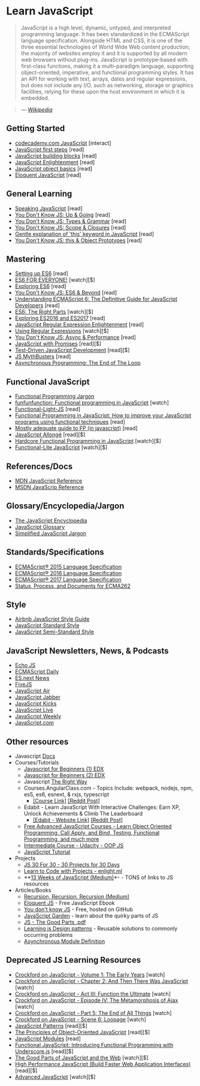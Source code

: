 # Learn JavaScript

> JavaScript is a high level, dynamic, untyped, and interpreted programming language. It has been standardized in the ECMAScript language specification. Alongside HTML and CSS, it is one of the three essential technologies of World Wide Web content production; the majority of websites employ it and it is supported by all modern web browsers without plug-ins. JavaScript is prototype-based with first-class functions, making it a multi-paradigm language, supporting object-oriented, imperative, and functional programming styles. It has an API for working with text, arrays, dates and regular expressions, but does not include any I/O, such as networking, storage or graphics facilities, relying for these upon the host environment in which it is embedded.

><cite>&#8212; [Wikipedia](https://en.wikipedia.org/wiki/JavaScript)</cite>

## Getting Started

- [codecademy.com JavaScript](https://www.codecademy.com/en/tracks/javascript) [interact]
- [JavaScript first steps](https://developer.mozilla.org/en-US/docs/Learn/JavaScript/First_steps) [read]
- [JavaScript building blocks](https://developer.mozilla.org/en-US/docs/Learn/JavaScript/Building_blocks) [read]
- [JavaScript Enlightenment](http://www.javascriptenlightenment.com/) [read]
- [JavaScript object basics](https://developer.mozilla.org/en-US/docs/Learn/JavaScript/Objects/Basics) [read]
- [Eloquent JavaScript](http://eloquentjavascript.net/) [read]

## General Learning

- [Speaking JavaScript](http://speakingjs.com/es5/index.html) [read]
- [You Don't Know JS: Up & Going](https://github.com/getify/You-Dont-Know-JS/blob/master/up%20&%20going/README.md#you-dont-know-js-up--going) [read]
- [You Don't Know JS: Types & Grammar](https://github.com/getify/You-Dont-Know-JS/blob/master/types%20&%20grammar/README.md#you-dont-know-js-types--grammar) [read]
- [You Don't Know JS: Scope & Closures](https://github.com/getify/You-Dont-Know-JS/blob/master/scope%20&%20closures/README.md#you-dont-know-js-scope--closures) [read]
- [Gentle explanation of 'this' keyword in JavaScript](http://rainsoft.io/gentle-explanation-of-this-in-javascript/) [read]
- [You Don't Know JS: this & Object Prototypes](https://github.com/getify/You-Dont-Know-JS/blob/master/this%20&%20object%20prototypes/README.md#you-dont-know-js-this--object-prototypes) [read]

## Mastering

- [Setting up ES6](https://leanpub.com/setting-up-es6) [read]
- [ES6 FOR EVERYONE!](https://es6.io/) [watch][$]
- [Exploring ES6](http://exploringjs.com/es6.html) [read]
- [You Don't Know JS: ES6 & Beyond](https://github.com/getify/You-Dont-Know-JS/blob/master/es6%20&%20beyond/README.md#you-dont-know-js-es6--beyond) [read]
- [Understanding ECMAScript 6: The Definitive Guide for JavaScript Developers](https://www.amazon.com/Understanding-ECMAScript-Definitive-JavaScript-Developers/dp/1593277571/ref=as_li_ss_tl?&_encoding=UTF8&tag=fronenddevejo-20&linkCode=ur2&linkId=1ca4f5f23b42aeadad0990ab3bf91ca7&camp=1789&creative=9325) [read]
- [ES6: The Right Parts](https://frontendmasters.com/courses/es6-right-parts/) [watch][$]
- [Exploring ES2016 and ES2017](http://exploringjs.com/es2016-es2017.html) [read]
- [JavaScript Regular Expression Enlightenment](http://codylindley.com/techpro/2013_05_14__javascript-regular-expression-/) [read]
- [Using Regular Expressions](http://www.lynda.com/Regular-Expressions-tutorials/Using-Regular-Expressions/85870-2.html) [watch][$]
- [You Don't Know JS: Async & Performance](https://github.com/getify/You-Dont-Know-JS/blob/master/async%20&%20performance/README.md#you-dont-know-js-async--performance) [read]
- [JavaScript with Promises](http://www.amazon.com/JavaScript-Promises-Daniel-Parker/dp/1449373216/ref=pd_sim_sbs_14_5) [read][$]
- [Test-Driven JavaScript Development](http://www.amazon.com/dp/0321683919/) [read][$]
- [JS MythBusters](https://mythbusters.js.org/index.html) [read]
- [Asynchronous Programming: The End of The Loop](https://egghead.io/courses/mastering-asynchronous-programming-the-end-of-the-loop)

## Functional JavaScript

- [Functional Programming Jargon](https://github.com/hemanth/functional-programming-jargon#functional-programming-jargon)
- [funfunfunction: Functional programming in JavaScript](https://www.youtube.com/watch?v=BMUiFMZr7vk&list=PL0zVEGEvSaeEd9hlmCXrk5yUyqUag-n84) [watch]
- [Functional-Light-JS](https://github.com/getify/Functional-Light-JS) [read]
- [Functional Programming in JavaScript: How to improve your JavaScript programs using functional techniques](https://www.amazon.com/Functional-Programming-JavaScript-functional-techniques/dp/1617292826/ref=sr_1_1?&_encoding=UTF8&tag=fronenddevejo-20&linkCode=ur2&linkId=dcc6b0cb7de57fa841f1b178d2d54b9d&camp=1789&creative=9325) [read]
- [Mostly adequate guide to FP (in javascript)](https://drboolean.gitbooks.io/mostly-adequate-guide/content/) [read]
- [JavaScript Allongé](https://leanpub.com/javascriptallongesix) [read][$]
- [Hardcore Functional Programming in JavaScript](https://frontendmasters.com/courses/functional-javascript/) [watch][$]
- [Functional-Lite JavaScript](https://frontendmasters.com/courses/functional-js-lite/) [watch][$]

## References/Docs

- [MDN JavaScript Reference](https://developer.mozilla.org/en-US/docs/Web/JavaScript/Reference)
- [MSDN JavaScrip Reference](https://msdn.microsoft.com/en-us/library/yek4tbz0.aspx)

## Glossary/Encyclopedia/Jargon

- [The JavaScript Encyclopedia](http://www.crockford.com/javascript/encyclopedia/)
- [JavaScript Glossary](https://www.codecademy.com/articles/glossary-javascript)
- [Simplified JavaScript Jargon](http://jargon.js.org/)

## Standards/Specifications

- [ECMAScript® 2015 Language Specification](http://www.ecma-international.org/ecma-262/6.0/index.html)
- [ECMAScript® 2016 Language Specification](https://www.ecma-international.org/ecma-262/7.0/)
- [ECMAScript® 2017 Language Specification](https://tc39.github.io/ecma262/)
- [Status, Process, and Documents for ECMA262](https://github.com/tc39/ecma262)

## Style

- [Airbnb JavaScript Style Guide](http://airbnb.io/javascript/)
- [JavaScript Standard Style](http://standardjs.com/rules.html)
- [JavaScript Semi-Standard Style](https://github.com/Flet/semistandard)

## JavaScript Newsletters, News, &amp; Podcasts

- [Echo JS](http://www.echojs.com/)
- [ECMAScript Daily](https://ecmascript-daily.github.io/)
- [ES.next News](http://esnextnews.com/)
- [FiveJS](https://fivejs.codeschool.com/)
- [JavaScript Air](https://javascriptair.com/)
- [JavaScript Jabber](https://devchat.tv/js-jabber/)
- [JavaScript Kicks](http://javascriptkicks.com/)
- [JavaScript Live](https://jslive.com/)
- [JavaScript Weekly](http://javascriptweekly.com/)
- [JavaScript.com](https://www.javascript.com/news)

## Other resources

- Javascript [Docs](https://developer.mozilla.org/en-US/docs/Web/JavaScript)
- Courses/Tutorials
  - [Javascript for Beginners (1) EDX](https://www.edx.org/course/html5-part-1-html5-coding-essentials-w3cx-html5-1x-1)
  - [Javascript for Beginners (2) EDX](https://www.edx.org/course/html5-part-2-advanced-techniques-w3cx-html5-2x-1)
  - Javascript [The Right Way](http://jstherightway.org/)
  - Courses.AngularClass.com - Topics Include: webpack, nodejs, npm, es5, es6, esnext, & rxjs, typescript
    - [[Course Link]](http://courses.angularclass.com/courses/modern-javascript) [[Reddit Post]](https://www.reddit.com/r/learnjavascript/comments/4vz5y6/learn_modern_javascript_for_free_topics_covered/)
  - Edabit - Learn JavaScript With Interactive Challenges: Earn XP, Unlock Achievements & Climb The Leaderboard
    - [[Edabit - Website Link]](https://edabit.com/explore) [[Reddit Post]](https://www.reddit.com/r/learnprogramming/comments/5vc3gb/learn_javascript_with_interactive_challenges_earn/)
  - [Free Advanced JavaScript Courses - Learn Object Oriented Programming, Call Apply, and Bind, Testing, Functional Programming, and much more](https://www.rithmschool.com/courses#advanced-javascript)
  - [Intermediate Course - Udacity - OOP JS](https://www.udacity.com/course/object-oriented-javascript--ud015)
  - [JavaScript Tutorial](https://www.sololearn.com/Course/JavaScript/)
- Projects
  - [JS 30 For 30 - 30 Projects for 30 Days](https://javascript30.com/)
  - [Learn to Code with Projects - enlight.ml](https://enlight.ml/)
  - **[13 Weeks of JavaScript (Medium)](https://medium.com/@___aerox___/the-beginning-of-an-adventure-13-weeks-of-javascript-78107605d533#.xgqnrstd1)*- - TONS of links to JS resources
- Articles/Books
  - [Recursion, Recursion, Recursion (Medium)](https://medium.freecodecamp.com/recursion-recursion-recursion-4db8890a674d#.dtkatvb6j)
  - [Eloquent JS](http://eloquentjavascript.net/) - Free JavaScript Ebook
  - [You don't know JS](https://github.com/getify/You-Dont-Know-JS) - Free, hosted on GitHub
  - [JavaScript Garden](http://bonsaiden.github.io/JavaScript-Garden/) - learn about the quirky parts of JS
  - [JS - The Good Parts .pdf](http://bdcampbell.net/javascript/book/javascript_the_good_parts.pdf)
  - [Learning js Design patterns](https://addyosmani.com/resources/essentialjsdesignpatterns/book/) - Reusable solutions to commonly occurring problems
  - [Asynchronous Module Definition](http://requirejs.org/docs/api.html)

## Deprecated JS Learning Resources

- [Crockford on JavaScript - Volume 1: The Early Years](https://www.youtube.com/watch?v=JxAXlJEmNMg) [watch]
- [Crockford on JavaScript - Chapter 2: And Then There Was JavaScript](https://www.youtube.com/watch?v=RO1Wnu-xKoY) [watch]
- [Crockford on JavaScript - Act III: Function the Ultimate](https://www.youtube.com/watch?v=ya4UHuXNygM) [watch]
- [Crockford on JavaScript - Episode IV: The Metamorphosis of Ajax](https://www.youtube.com/watch?v=Fv9qT9joc0M) [watch]
- [Crockford on JavaScript - Part 5: The End of All Things](https://www.youtube.com/watch?v=47Ceot8yqeI) [watch]
- [Crockford on JavaScript - Scene 6: Loopage](https://www.youtube.com/watch?v=QgwSUtYSUqA) [watch]
- [JavaScript Patterns](http://www.amazon.com/gp/product/0596806752/ref=as_li_tl?ie=UTF8&camp=1789&creative=390957&creativeASIN=0596806752&linkCode=as2&tag=fronenddevejo-20&linkId=K56OPQZNQNMPF6QI) [read][$]
- [The Principles of Object-Oriented JavaScript](http://www.amazon.com/gp/product/1593275404/ref=as_li_tl?ie=UTF8&camp=1789&creative=390957&creativeASIN=1593275404&linkCode=as2&tag=fronenddevejo-20&linkId=NQTZVDOIMJRGMAQM) [read][$]
- [JavaScript Modules](http://jsmodules.io/cjs.html) [read]
- [Functional JavaScript: Introducing Functional Programming with Underscore.js](http://www.amazon.com/gp/product/1449360726/ref=as_li_tl?ie=UTF8&camp=1789&creative=390957&creativeASIN=1449360726&linkCode=as2&tag=fronenddevejo-20&linkId=BDQC3FTEB3YXTYCK) [read][$]
- [The Good Parts of JavaScript and the Web](https://frontendmasters.com/courses/good-parts-javascript-web/) [watch][$]
- [High Performance JavaScript (Build Faster Web Application Interfaces)](http://www.amazon.com/Performance-JavaScript-Faster-Application-Interfaces/dp/059680279X/ref=sr_1_1) [read][$]
- [Advanced JavaScript](https://frontendmasters.com/courses/advanced-javascript/) [watch][$]
